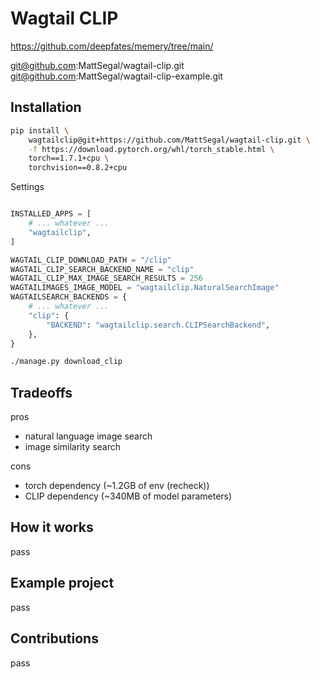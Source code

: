 # Wagtail CLIP

https://github.com/deepfates/memery/tree/main/

git@github.com:MattSegal/wagtail-clip.git
git@github.com:MattSegal/wagtail-clip-example.git

## Installation

```bash
pip install \
    wagtailclip@git+https://github.com/MattSegal/wagtail-clip.git \
    -f https://download.pytorch.org/whl/torch_stable.html \
    torch==1.7.1+cpu \
    torchvision==0.8.2+cpu
```

Settings

```python

INSTALLED_APPS = [
    # ... whatever ...
    "wagtailclip",
]

WAGTAIL_CLIP_DOWNLOAD_PATH = "/clip"
WAGTAIL_CLIP_SEARCH_BACKEND_NAME = "clip"
WAGTAIL_CLIP_MAX_IMAGE_SEARCH_RESULTS = 256
WAGTAILIMAGES_IMAGE_MODEL = "wagtailclip.NaturalSearchImage"
WAGTAILSEARCH_BACKENDS = {
    # ... whatever ...
    "clip": {
        "BACKEND": "wagtailclip.search.CLIPSearchBackend",
    },
}
```

```bash
./manage.py download_clip
```

## Tradeoffs

pros

- natural language image search
- image similarity search

cons

- torch dependency (~1.2GB of env (recheck))
- CLIP dependency (~340MB of model parameters)

## How it works

pass

## Example project

pass

## Contributions

pass
